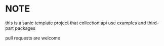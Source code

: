 # NOTE  

this is a sanic template project that collection api use examples and third-part packages

pull requests are welcome 